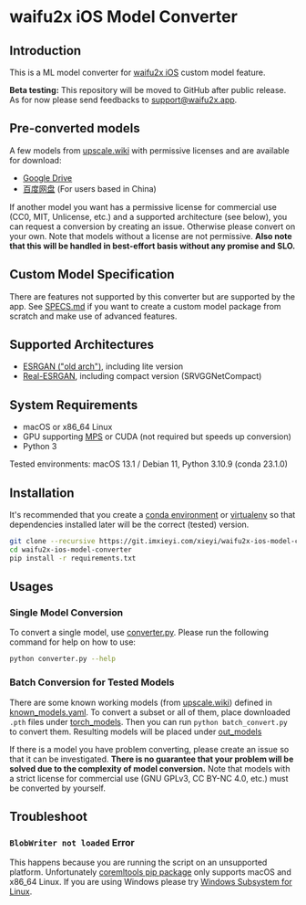 waifu2x iOS Model Converter
===

## Introduction
This is a ML model converter for [waifu2x iOS](https://apps.apple.com/app/apple-store/id1286485858) custom model feature.

**Beta testing:** This repository will be moved to GitHub after public release. As for now please send feedbacks to support@waifu2x.app.

## Pre-converted models
A few models from [upscale.wiki](https://upscale.wiki/wiki/Model_Database) with permissive licenses and are available for download:
- [Google Drive](https://drive.google.com/drive/folders/1btfOExWcbO3qTN2uad61k2T0hBjCM0tv?usp=share_link)
- [百度网盘](https://pan.baidu.com/s/1KFuncLytPdSMC_xMJ3l9dw?pwd=8aoz) (For users based in China)

If another model you want has a permissive license for commercial use (CC0, MIT, Unlicense, etc.) and a supported architecture (see below), you can request a conversion by creating an issue. Otherwise please convert on your own. Note that models without a license are not permissive. **Also note that this will be handled in best-effort basis without any promise and SLO.**

## Custom Model Specification
There are features not supported by this converter but are supported by the app. See [SPECS.md](./SPECS.md) if you want to create a custom model package from scratch and make use of advanced features.

## Supported Architectures
- [ESRGAN ("old arch")](https://github.com/xinntao/ESRGAN/tree/old-arch), including lite version
- [Real-ESRGAN](https://github.com/xinntao/Real-ESRGAN), including compact version (SRVGGNetCompact)

## System Requirements
- macOS or x86_64 Linux
- GPU supporting [MPS](https://pytorch.org/docs/stable/notes/mps.html) or CUDA (not required but speeds up conversion)
- Python 3

Tested environments: macOS 13.1 / Debian 11, Python 3.10.9 (conda 23.1.0)

## Installation
It's recommended that you create a [conda environment](https://conda.io/projects/conda/en/latest/user-guide/tasks/manage-environments.html#creating-an-environment-with-commands) or [virtualenv](https://virtualenv.pypa.io/en/latest/) so that dependencies installed later will be the correct (tested) version.

```bash
git clone --recursive https://git.imxieyi.com/xieyi/waifu2x-ios-model-converter.git
cd waifu2x-ios-model-converter
pip install -r requirements.txt
```

## Usages

### Single Model Conversion
To convert a single model, use [converter.py](./converter.py). Please run the following command for help on how to use:
```bash
python converter.py --help
```

### Batch Conversion for Tested Models
There are some known working models (from [upscale.wiki](https://upscale.wiki/wiki/Model_Database)) defined in [known_models.yaml](./known_models.yaml). To convert a subset or all of them, place downloaded `.pth` files under [torch_models](./torch_models). Then you can run `python batch_convert.py` to convert them. Resulting models will be placed under [out_models](./out_models)

If there is a model you have problem converting, please create an issue so that it can be investigated. **There is no guarantee that your problem will be solved due to the complexity of model conversion.** Note that models with a strict license for commercial use (GNU GPLv3, CC BY-NC 4.0, etc.) must be converted by yourself.

## Troubleshoot
### `BlobWriter not loaded` Error
This happens because you are running the script on an unsupported platform. Unfortunately [coremltools pip package](https://pypi.org/project/coremltools/#files) only supports macOS and x86_64 Linux. If you are using Windows please try [Windows Subsystem for Linux](https://learn.microsoft.com/en-us/windows/wsl/).